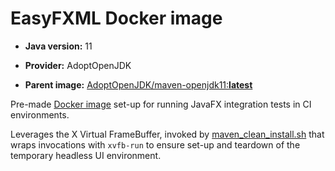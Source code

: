 # EasyFXML Docker image

- **Java version:** 11

- **Provider:** AdoptOpenJDK

- **Parent image:** [AdoptOpenJDK/maven-openjdk11:**latest**](https://hub.docker.com/r/adoptopenjdk/maven-openjdk11)

Pre-made [Docker image](./Dockerfile) set-up for running JavaFX integration tests in CI
environments.

Leverages the X Virtual FrameBuffer, invoked by
[maven_clean_install.sh](maven_clean_install.sh) that wraps invocations
with `xvfb-run` to ensure set-up and teardown of the temporary headless
UI environment.

